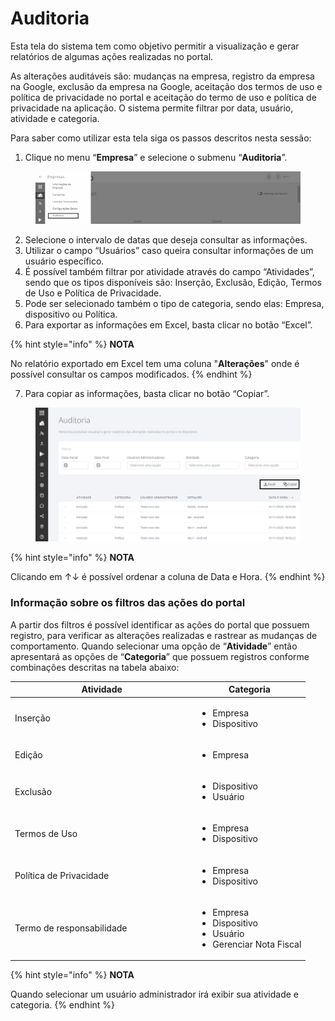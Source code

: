 # Auditoria

Esta tela do sistema tem como objetivo permitir a visualização e gerar relatórios de algumas ações realizadas no portal.&#x20;

As alterações auditáveis são: mudanças na empresa, registro da empresa na Google, exclusão da empresa na Google, aceitação dos termos de uso e política de privacidade no portal e aceitação do termo de uso e política de privacidade na aplicação. O sistema permite filtrar por data, usuário, atividade e categoria.&#x20;

Para saber como utilizar esta tela siga os passos descritos nesta sessão:

1. Clique no menu “**Empresa**” e selecione o submenu “**Auditoria**”.

<figure><img src="../../.gitbook/assets/image (5).png" alt=""><figcaption></figcaption></figure>

2. Selecione o intervalo de datas que deseja consultar as informações.
3. Utilizar o campo “Usuários” caso queira consultar informações de um usuário específico.
4. É possível também filtrar por atividade através do campo “Atividades”, sendo que os tipos disponíveis são: Inserção, Exclusão, Edição, Termos de Uso e Política de Privacidade.
5. Pode ser selecionado também o tipo de categoria, sendo elas: Empresa, dispositivo ou Política.
6. Para exportar as informações em Excel, basta clicar no botão “Excel”.

{% hint style="info" %}
**NOTA**

No relatório exportado em Excel tem uma coluna "**Alterações**" onde é possível consultar os campos modificados.
{% endhint %}

7. Para copiar as informações, basta clicar no botão “Copiar”.

<figure><img src="../../.gitbook/assets/image (1) (1) (2).png" alt=""><figcaption></figcaption></figure>

{% hint style="info" %}
**NOTA**

Clicando em ↑↓ é possível ordenar a coluna de Data e Hora.
{% endhint %}

### **Informação sobre os filtros das ações do portal**

A partir dos filtros é possível identificar as ações do portal que possuem registro, para verificar as alterações realizadas e rastrear as mudanças de comportamento. Quando selecionar uma opção de “**Atividade**” então apresentará as opções de “**Categoria**” que possuem registros conforme combinações descritas na tabela abaixo:

<table><thead><tr><th width="278.5">Atividade</th><th>Categoria</th></tr></thead><tbody><tr><td>Inserção</td><td><ul><li>Empresa</li><li>Dispositivo</li></ul></td></tr><tr><td>Edição</td><td><ul><li>Empresa</li></ul></td></tr><tr><td>Exclusão</td><td><ul><li>Dispositivo</li><li>Usuário</li></ul></td></tr><tr><td>Termos de Uso</td><td><ul><li>Empresa</li><li>Dispositivo</li></ul></td></tr><tr><td>Política de Privacidade</td><td><ul><li>Empresa</li><li>Dispositivo</li></ul></td></tr><tr><td>Termo de responsabilidade</td><td><ul><li>Empresa</li><li>Dispositivo</li><li>Usuário</li><li>Gerenciar Nota Fiscal</li></ul></td></tr></tbody></table>

{% hint style="info" %}
**NOTA**

Quando selecionar um usuário administrador irá exibir sua atividade e categoria.
{% endhint %}
